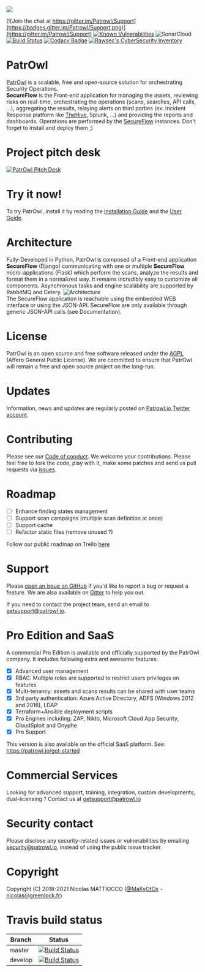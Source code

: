 ![](https://github.com/Patrowl/PatrowlDocs/blob/master/images/logos/logo-secureflow-light.png)

[![Join the chat at https://gitter.im/Patrowl/Support](https://badges.gitter.im/Patrowl/Support.png)](https://gitter.im/Patrowl/Support)
[![Known Vulnerabilities](https://snyk.io/test/github/Patrowl/SecureFlow/badge.svg)](https://snyk.io/test/github/Patrowl/SecureFlow)
![SonarCloud](https://sonarcloud.io/api/project_badges/measure?project=secureflow-manager&metric=alert_status)
[![Build Status](https://travis-ci.com/Patrowl/SecureFlow.svg?branch=master)](https://travis-ci.com/Patrowl/SecureFlow)
[![Codacy Badge](https://api.codacy.com/project/badge/Grade/524eab1787ba4a8dbff03f6f59c93b33)](https://www.codacy.com/app/MaKyOtOx/SecureFlow)
[![Rawsec's CyberSecurity Inventory](https://inventory.rawsec.ml/img/badges/Rawsec-inventoried-FF5050_popout_without_logo.svg)](https://inventory.rawsec.ml/)



# **PatrOwl**
[PatrOwl](https://www.patrowl.io/) is a scalable, free and open-source solution for orchestrating Security Operations.  
**SecureFlow** is the Front-end application for managing the assets, reviewing risks on real-time, orchestrating the operations (scans, searches, API calls, ...), aggregating the results, relaying alerts on third parties (ex: Incident Response platform like [TheHive](https://github.com/TheHive-Project/TheHive/), Splunk, ...) and providing the reports and dashboards. Operations are performed by the [SecureFlow](https://github.com/khulnasoft/SecureFlow/) instances. Don't forget to install and deploy them ;)

# Project pitch desk
[![PatrOwl Pitch Desk](https://github.com/Patrowl/PatrowlDocs/blob/master/images/misc/pitch-desk-frontpage.png)](https://docs.google.com/presentation/d/1bYUYzsGZBQJrq193rz98wIgjZam7y2vaBQ7C2uS0HaM/edit#slide=id.p)

# Try it now!
To try PatrOwl, install it by reading the [Installation Guide](https://github.com/Patrowl/PatrowlDocs/blob/master/installation/installation-guide.md) and the [User Guide](https://github.com/Patrowl/PatrowlDocs/blob/master/installation/user-guide.md).

# Architecture
Fully-Developed in Python, PatrOwl is composed of a Front-end application **SecureFlow** (Django) communicating with one or multiple **SecureFlow** micro-applications (Flask) which perform the scans, analyze the results and format them in a normalized way. It remains incredibly easy to customize all components. Asynchronous tasks and engine scalability are supported by RabbitMQ and Celery.
![Architecture](https://github.com/Patrowl/PatrowlDocs/blob/master/images/userguide/technical-overview.png)  
The SecureFlow application is reachable using the embedded WEB interface or using the JSON-API. SecureFlow are only available through generic JSON-API calls (see Documentation).

# License
PatrOwl is an open source and free software released under the [AGPL](https://github.com/Patrowl/SecureFlow/blob/master/LICENSE) (Affero General Public License). We are committed to ensure that PatrOwl will remain a free and open source project on the long-run.

# Updates
Information, news and updates are regularly posted on [Patrowl.io Twitter account](https://twitter.com/patrowl_io).

# Contributing
Please see our [Code of conduct](https://github.com/Patrowl/PatrowlDocs/blob/master/support/code_of_conduct.md). We welcome your contributions. Please feel free to fork the code, play with it, make some patches and send us pull requests via [issues](https://github.com/Patrowl/SecureFlow/issues).

# Roadmap
- [ ] Enhance finding states management
- [ ] Support scan campaigns (multiple scan definition at once)
- [ ] Support cache
- [ ] Refactor static files (remove unused ?)

Follow our public roadmap on Trello [here](https://trello.com/b/rksoIN5y)

# Support
Please [open an issue on GitHub](https://github.com/Patrowl/SecureFlow/issues) if you'd like to report a bug or request a feature. We are also available on [Gitter](https://gitter.im/Patrowl/Support) to help you out.

If you need to contact the project team, send an email to <getsupport@patrowl.io>.

# Pro Edition and SaaS
A commercial Pro Edition is available and officially supported by the PatrOwl company. It includes following extra and awesome features:
- [x] Advanced user management
- [x] RBAC: Multiple roles are supported to restrict users privileges on features
- [x] Multi-tenancy: assets and scans results can be shared with user teams
- [x] 3rd party authentication: Azure Active Directory, ADFS (Windows 2012 and 2016), LDAP
- [x] Terraform+Ansible deployment scripts
- [x] Pro Engines including: ZAP, Nikto, Microsoft Cloud App Security, CloudSploit and Onyphe
- [x] Pro Support

This version is also available on the official SaaS platform.
See: https://patrowl.io/get-started

# Commercial Services
Looking for advanced support, training, integration, custom developments, dual-licensing ? Contact us at getsupport@patrowl.io

# Security contact
Please disclose any security-related issues or vulnerabilities by emailing security@patrowl.io, instead of using the public issue tracker.

# Copyright
Copyright (C) 2018-2021 Nicolas MATTIOCCO ([@MaKyOtOx](https://twitter.com/MaKyOtOx) - nicolas@greenlock.fr)

# Travis build status
| Branch  | Status  |
|---|---|
| master | [![Build Status](https://travis-ci.com/Patrowl/SecureFlow.svg?branch=master)](https://travis-ci.com/Patrowl/SecureFlow) |
| develop | [![Build Status](https://travis-ci.com/Patrowl/SecureFlow.svg?branch=develop)](https://travis-ci.com/Patrowl/SecureFlow) |
